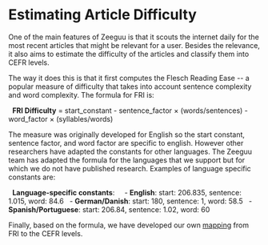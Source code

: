 # Estimating Article Difficulty

One of the main features of Zeeguu is that it scouts the internet daily for the most recent articles that might be relevant for a user. Besides the relevance, it also aims to estimate the difficulty of the articles and classify them into CEFR levels. 

The way it does this is that it first computes the Flesch Reading Ease -- a popular measure of difficulty that takes into account sentence complexity and word complexity. The formula for FRI is:

  **FRI Difficulty** = start_constant - sentence_factor × (words/sentences) - word_factor × (syllables/words)

The measure was originally developed for English so the start constant, sentence factor, and word factor are specific to english. However other researchers have adapted the constants for other languages. The Zeeguu team has adapted the formula for the languages that we support but for which we do not have published research. Examples of language specific constants are: 

  **Language-specific constants**:
  
  - **English**: start: 206.835, sentence: 1.015, word: 84.6
  - **German/Danish**: start: 180, sentence: 1, word: 58.5
  - **Spanish/Portuguese**: start: 206.84, sentence: 1.02, word: 60

Finally, based on the formula, we have developed our own [mapping](https://github.com/zeeguu/api/blob/master/zeeguu/core/language/fk_to_cefr.py) from FRI to the CEFR levels. 
